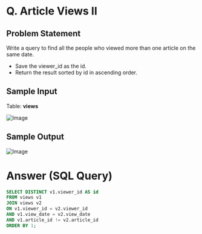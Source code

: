 # Q. Article Views II

## Problem Statement

Write a query to find all the people who viewed more than one article on the same date.
- Save the viewer_id as the id.
- Return the result sorted by id in ascending order.

## Sample Input

Table: **views**

![Image](https://github.com/user-attachments/assets/49855a52-f143-4b5e-8929-1921b64b0fe1)

## Sample Output

![Image](https://github.com/user-attachments/assets/eacc203d-b691-4232-8070-05cf0fd0de25)

# Answer (SQL Query)

```sql
SELECT DISTINCT v1.viewer_id AS id
FROM views v1
JOIN views v2
ON v1.viewer_id = v2.viewer_id
AND v1.view_date = v2.view_date
AND v1.article_id != v2.article_id
ORDER BY 1;

